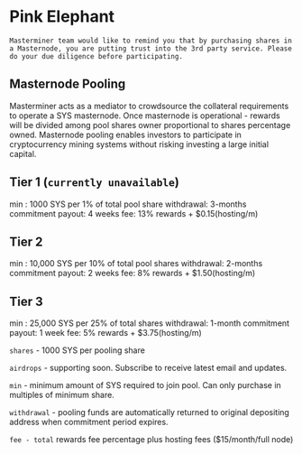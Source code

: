 
# Pink Elephant
`Masterminer team would like to remind you that by purchasing shares in a Masternode, you are putting trust into the 3rd party service. Please do your due diligence before participating.`



## Masternode Pooling
Masterminer acts as a mediator to crowdsource the collateral requirements to operate a SYS masternode. Once masternode is operational - rewards will be divided among pool shares owner proportional to shares percentage owned. Masternode pooling enables investors to participate in cryptocurrency mining systems without risking investing a large initial capital.

## Tier 1 (`currently unavailable`)
min : 1000 SYS per 1% of total pool share 
withdrawal: 3-months commitment 
payout: 4 weeks 
fee: 13% rewards + $0.15(hosting/m) 


## Tier 2
min : 10,000 SYS per 10% of total pool shares 
withdrawal: 2-months commitment 
payout: 2 weeks 
fee: 8% rewards + $1.50(hosting/m) 


## Tier 3
min : 25,000 SYS per 25% of total shares 
withdrawal: 1-month commitment 
payout: 1 week 
fee: 5% rewards + $3.75(hosting/m) 


`shares` - 1000 SYS per pooling share

`airdrops` - supporting soon. Subscribe to receive latest email and updates.

`min` - minimum amount of SYS required to join pool. Can only purchase in multiples of minimum share.

`withdrawal` - pooling funds are automatically returned to original depositing address when commitment period expires.

`fee - total` rewards fee percentage plus hosting fees ($15/month/full node)
